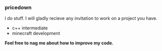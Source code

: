 ### pricedown

I do stuff. I will gladly recieve any invitation to work on a project you have.<br>
- c++ intermediate
- minecraft development<br>


**Feel free to nag me about how to improve my code.**



<!---
pricedown/pricedown is a ✨ special ✨ repository because its `README.md` (this file) appears on your GitHub profile.
You can click the Preview link to take a look at your changes.
--->
